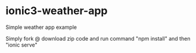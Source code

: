 # ionic3-weather-app

Simple weather app example

Simply fork @ download zip code and run command "npm install" and then "ionic serve"

